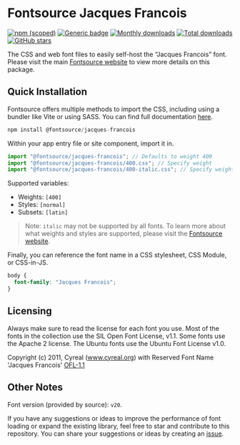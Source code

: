 # Fontsource Jacques Francois

[![npm (scoped)](https://img.shields.io/npm/v/@fontsource/jacques-francois?color=brightgreen)](https://www.npmjs.com/package/@fontsource/jacques-francois) [![Generic badge](https://img.shields.io/badge/fontsource-passing-brightgreen)](https://github.com/fontsource/fontsource) [![Monthly downloads](https://badgen.net/npm/dm/@fontsource/jacques-francois)](https://github.com/fontsource/fontsource) [![Total downloads](https://badgen.net/npm/dt/@fontsource/jacques-francois)](https://github.com/fontsource/fontsource) [![GitHub stars](https://img.shields.io/github/stars/fontsource/fontsource.svg?style=social&label=Star)](https://github.com/fontsource/fontsource/stargazers)

The CSS and web font files to easily self-host the “Jacques Francois” font. Please visit the main [Fontsource website](https://fontsource.org/fonts/jacques-francois) to view more details on this package.

## Quick Installation

Fontsource offers multiple methods to import the CSS, including using a bundler like Vite or using SASS. You can find full documentation [here](https://fontsource.org/docs/getting-started/introduction).

```javascript
npm install @fontsource/jacques-francois
```

Within your app entry file or site component, import it in.

```javascript
import "@fontsource/jacques-francois"; // Defaults to weight 400
import "@fontsource/jacques-francois/400.css"; // Specify weight
import "@fontsource/jacques-francois/400-italic.css"; // Specify weight and style
```

Supported variables:
- Weights: `[400]`
- Styles: `[normal]`
- Subsets: `[latin]`

> Note: `italic` may not be supported by all fonts. To learn more about what weights and styles are supported, please visit the [Fontsource website](https://fontsource.org/fonts/jacques-francois).

Finally, you can reference the font name in a CSS stylesheet, CSS Module, or CSS-in-JS.

```css
body {
  font-family: "Jacques Francois";
}
```

## Licensing
Always make sure to read the license for each font you use. Most of the fonts in the collection use the SIL Open Font License, v1.1. Some fonts use the Apache 2 license. The Ubuntu fonts use the Ubuntu Font License v1.0.

Copyright (c) 2011, Cyreal (www.cyreal.org) with Reserved Font Name 'Jacques Francois'
[OFL-1.1](http://scripts.sil.org/OFL)

## Other Notes
Font version (provided by source): `v20`.

If you have any suggestions or ideas to improve the performance of font loading or expand the existing library, feel free to star and contribute to this repository. You can share your suggestions or ideas by creating an [issue](https://github.com/fontsource/fontsource/issues).